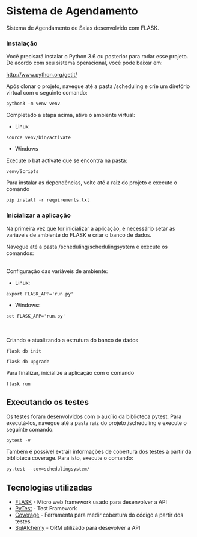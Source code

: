 # Sistema de Agendamento

Sistema de Agendamento de Salas desenvolvido com FLASK.

### Instalação

Você precisará instalar o Python 3.6 ou posterior para rodar esse projeto. 
De acordo com seu sistema operacional, você pode baixar em: 

  http://www.python.org/getit/


Após clonar o projeto, navegue até a pasta /scheduling e crie um diretório virtual com o seguinte comando:

```
python3 -m venv venv
```

Completado a etapa acima, ative o ambiente virtual: 

- Linux

```
source venv/bin/activate
```

- Windows

Execute o bat activate que se encontra na pasta:

```
venv/Scripts
```

Para instalar as dependências, volte até a raiz do projeto e execute o comando

```
pip install -r requirements.txt
```

### Inicializar a aplicação

Na primeira vez que for inicializar a aplicação, é necessário setar as variáveis de ambiente do FLASK e criar o banco de dados.

Navegue até a pasta /scheduling/schedulingsystem e execute os comandos:
  
<br/>  
Configuração das variáveis de ambiente:

- Linux:
```
export FLASK_APP='run.py'
```

- Windows:
```
set FLASK_APP='run.py'
```

<br/>  
<br/>    
Criando e atualizando a estrutura do banco de dados

```
flask db init

flask db upgrade
```

Para finalizar, inicialize a aplicação com o comando

```
flask run
```

## Executando os testes

Os testes foram desenvolvidos com o auxílio da biblioteca pytest. Para executá-los, navegue até a pasta raiz do projeto /scheduling e execute o seguinte comando:

```
pytest -v
```

Também é possível extrair informações de cobertura dos testes a partir da biblioteca coverage. Para isto, execute o comando:
```
py.test --cov=schedulingsystem/
```

## Tecnologias utilizadas

* [FLASK](http://flask.pocoo.org/) - Micro web framework usado para desenvolver a API
* [PyTest](https://docs.pytest.org/en/latest/) - Test Framework
* [Coverage](https://coverage.readthedocs.io/en/coverage-4.5.1a/) - Ferramenta para medir cobertura do código a partir dos testes
* [SqlAlchemy](https://coverage.readthedocs.io/en/coverage-4.5.1a/) - ORM utilizado para desevolver a API